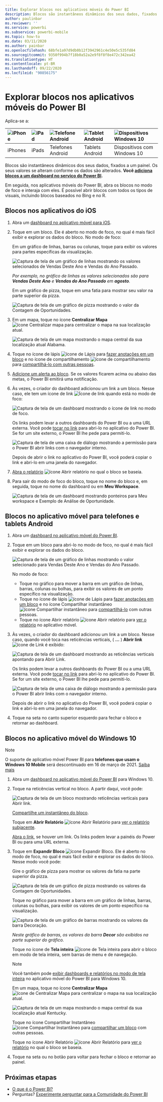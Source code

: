 ```yaml
---
title: Explorar blocos nos aplicativos móveis do Power BI
description: Blocos são instantâneos dinâmicos dos seus dados, fixados a um painel. Saiba mais sobre como interagir com blocos nos aplicativos móveis do Power BI.
author: paulinbar
ms.reviewer: ''
ms.service: powerbi
ms.subservice: powerbi-mobile
ms.topic: how-to
ms.date: 03/11/2020
ms.author: painbar
ms.openlocfilehash: 68bfe1a97d9db0b12f3942961c4e50e5c535fd84
ms.sourcegitcommit: 9350f994b7f18b0a52a2e9f8f8f8e472c342ea42
ms.translationtype: HT
ms.contentlocale: pt-BR
ms.lasthandoff: 09/22/2020
ms.locfileid: "90856175"
---
```

# <a name="explore-tiles-in-the-power-bi-mobile-apps"></a>Explorar blocos nos aplicativos móveis do Power BI
Aplica-se a:

| ![iPhone](./media/mobile-tiles-in-the-mobile-apps/iphone-logo-50-px.png) | ![iPad](./media/mobile-tiles-in-the-mobile-apps/ipad-logo-50-px.png) | ![Telefone Android](./media/mobile-tiles-in-the-mobile-apps/android-phone-logo-50-px.png) | ![Tablet Android](./media/mobile-tiles-in-the-mobile-apps/android-tablet-logo-50-px.png) | ![Dispositivos Windows 10](./media/mobile-tiles-in-the-mobile-apps/win-10-logo-50-px.png) |
|:--- |:--- |:--- |:--- |:--- |
| iPhones |iPads |Telefones Android |Tablets Android |Dispositivos com Windows 10 |

Blocos são instantâneos dinâmicos dos seus dados, fixados a um painel. Os seus valores se alteram conforme os dados são alterados. **Você [adiciona blocos a um dashboard no serviço do Power BI](../end-user-tiles.md).** 

Em seguida, nos aplicativos móveis do Power BI, abra os blocos no modo de foco e interaja com eles. É possível abrir blocos com todos os tipos de visuais, incluindo blocos baseados no Bing e no R.

## <a name="tiles-in-the-ios-apps"></a>Blocos nos aplicativos do iOS

1. Abra um [dashboard no aplicativo móvel para iOS](mobile-apps-view-dashboard.md).
2. Toque em um bloco. Ele é aberto no modo de foco, no qual é mais fácil exibir e explorar os dados do bloco. No modo de foco:
   
   Em um gráfico de linhas, barras ou colunas, toque para exibir os valores para partes específicas da visualização.
   
    ![Captura de tela de um gráfico de linhas mostrando os valores selecionados de Vendas Deste Ano e Vendas do Ano Passado.](media/mobile-tiles-in-the-mobile-apps/power-bi-iphone-line-tile-values.png)
   
   *Por exemplo, no gráfico de linhas os valores selecionados são para **Vendas Deste Ano** e **Vendas do Ano Passado** em **agosto**.*  
   
   Em um gráfico de pizza, toque em uma fatia para mostrar seu valor na parte superior da pizza.  
   
   ![Captura de tela de um gráfico de pizza mostrando o valor da Contagem de Oportunidades.](media/mobile-tiles-in-the-mobile-apps/power-bi-ipad-tile-pie.png)
3. Em um mapa, toque no ícone **Centralizar Mapa** ![ícone Centralizar mapa](media/mobile-tiles-in-the-mobile-apps/power-bi-center-map-icon.png) para centralizar o mapa na sua localização atual.

   ![Captura de tela de um mapa mostrando o mapa central da sua localização atual Alabama.](media/mobile-tiles-in-the-mobile-apps/power-bi-ipad-center-map.png)

4. Toque no ícone de lápis ![ícone de Lápis](./media/mobile-tiles-in-the-mobile-apps/power-bi-iphone-annotate-icon.png) para [fazer anotações em um bloco](mobile-annotate-and-share-a-tile-from-the-mobile-apps.md#annotate-and-share-the-tile-report-or-visual) e no ícone de compartilhamento ![ícone de compartilhamento](./media/mobile-tiles-in-the-mobile-apps/power-bi-iphone-share-icon.png) para [compartilhá-lo com outras pessoas](mobile-annotate-and-share-a-tile-from-the-mobile-apps.md#annotate-and-share-the-tile-report-or-visual).

5. [Adicione um alerta ao bloco](mobile-set-data-alerts-in-the-mobile-apps.md). Se os valores ficarem acima ou abaixo das metas, o Power BI emitirá uma notificação.

6. Às vezes, o criador do dashboard adicionou um link a um bloco. Nesse caso, ele tem um ícone de link ![Ícone de link](media/mobile-tiles-in-the-mobile-apps/power-bi-iphone-link-icon.png) quando está no modo de foco:
   
    ![Captura de tela de um dashboard mostrando o ícone de link no modo de foco.](media/mobile-tiles-in-the-mobile-apps/power-bi-iphone-tile-link.png)
   
    Os links podem levar a outros dashboards do Power BI ou a uma URL externa. Você pode [tocar no link](../../create-reports/service-dashboard-edit-tile.md#hyperlink) para abri-lo no aplicativo do Power BI. Se for um site externo, o Power BI lhe pede para permiti-lo.
   
    ![Captura de tela de uma caixa de diálogo mostrando a permissão para o Power BI abrir links com o navegador interno.](media/mobile-tiles-in-the-mobile-apps/pbi_andr_openlinkmessage.png)
   
    Depois de abrir o link no aplicativo do Power BI, você poderá copiar o link e abri-lo em uma janela do navegador.
7. [Abra o relatório](mobile-reports-in-the-mobile-apps.md) ![ícone Abrir relatório](././media/mobile-tiles-in-the-mobile-apps/power-bi-ipad-open-report-icon.png) no qual o bloco se baseia.
8. Para sair do modo de foco do bloco, toque no nome do bloco e, em seguida, toque no nome do dashboard ou em **Meu Workspace**.
   
    ![Captura de tela de um dashboard mostrando ponteiros para Meu workspace e Exemplo de Análise de Oportunidade.](media/mobile-tiles-in-the-mobile-apps/power-bi-ipad-tile-breadcrumb.png)

## <a name="tiles-in-the-mobile-app-for-android-phones-and-tablets"></a>Blocos no aplicativo móvel para telefones e tablets Android
1. Abra um [dashboard no aplicativo móvel do Power BI](mobile-apps-view-dashboard.md).
2. Toque em um bloco para abri-lo no modo de foco, no qual é mais fácil exibir e explorar os dados do bloco.
   
   ![Captura de tela de um gráfico de linhas mostrando o valor selecionado para Vendas Deste Ano e Vendas do Ano Passado.](media/mobile-tiles-in-the-mobile-apps/power-bi-android-tablet-tile.png)
   
    No modo de foco:
   
   * Toque no gráfico para mover a barra em um gráfico de linhas, barras, colunas ou bolhas, para exibir os valores de um ponto específico na visualização.  
   * Toque no ícone de lápis ![ícone de Lápis](./media/mobile-tiles-in-the-mobile-apps/power-bi-iphone-annotate-icon.png) para [fazer anotações em um bloco](mobile-annotate-and-share-a-tile-from-the-mobile-apps.md#annotate-and-share-the-tile-report-or-visual) e no ícone Compartilhar instantâneo ![ícone Compartilhar instantâneo](./media/mobile-tiles-in-the-mobile-apps/pbi_andr_sharesnapicon.png) para [compartilhá-lo](mobile-annotate-and-share-a-tile-from-the-mobile-apps.md#annotate-and-share-the-tile-report-or-visual) com outras pessoas.
   * Toque no ícone Abrir relatório ![ícone Abrir relatório](./media/mobile-tiles-in-the-mobile-apps/power-bi-android-tablet-open-report-icon.png) para [ver o relatório](mobile-reports-in-the-mobile-apps.md) no aplicativo móvel.
3. Às vezes, o criador do dashboard adicionou um link a um bloco. Nesse caso, quando você toca nas reticências verticais, ( **…** ) **Abrir link** ![ícone de Link](media/mobile-tiles-in-the-mobile-apps/power-bi-iphone-link-icon.png) é exibido:
   
    ![Captura de tela de um dashboard mostrando as reticências verticais apontando para Abrir Link.](media/mobile-tiles-in-the-mobile-apps/power-bi-android-tile-link.png)
   
    Os links podem levar a outros dashboards do Power BI ou a uma URL externa. Você pode [tocar no link](../../create-reports/service-dashboard-edit-tile.md#hyperlink) para abri-lo no aplicativo do Power BI. Se for um site externo, o Power BI lhe pede para permiti-lo.
   
    ![Captura de tela de uma caixa de diálogo mostrando a permissão para o Power BI abrir links com o navegador interno.](media/mobile-tiles-in-the-mobile-apps/pbi_andr_openlinkmessage.png)
   
    Depois de abrir o link no aplicativo do Power BI, você poderá copiar o link e abri-lo em uma janela do navegador.
4. Toque na seta no canto superior esquerdo para fechar o bloco e retornar ao dashboard.

## <a name="tiles-in-the-windows-10-mobile-app"></a>Blocos no aplicativo móvel do Windows 10

>[!NOTE]
>O suporte de aplicativo móvel Power BI para **telefones que usam o Windows 10 Mobile** será descontinuado em 16 de março de 2021. [Saiba mais](/legal/powerbi/powerbi-mobile/power-bi-mobile-app-end-of-support-for-windows-phones)

1. Abra um [dashboard no aplicativo móvel do Power BI](mobile-apps-view-dashboard.md) para Windows 10.
2. Toque na reticências vertical no bloco. A partir daqui, você pode: 
   
    ![Captura de tela de um bloco mostrando reticências verticais para Abrir link.](media/mobile-tiles-in-the-mobile-apps/pbi_win10tileellpslink.png)
   
    [Compartilhe um instantâneo do bloco](mobile-windows-10-phone-app-get-started.md).
   
    Toque em **Abrir Relatório** ![ícone Abrir Relatório](././media/mobile-tiles-in-the-mobile-apps/power-bi-ipad-open-report-icon.png) para [ver o relatório subjacente](mobile-reports-in-the-mobile-apps.md).
   
    [Abra o link](../../create-reports/service-dashboard-edit-tile.md#hyperlink), se houver um link. Os links podem levar a painéis do Power BI ou para uma URL externa.
3. Toque em **Expandir Bloco** ![ícone Expandir Bloco](media/mobile-tiles-in-the-mobile-apps/power-bi-windows-10-focus-mode-icon.png). Ele é aberto no modo de foco, no qual é mais fácil exibir e explorar os dados do bloco. Nesse modo você pode:
   
   Gire o gráfico de pizza para mostrar os valores da fatia na parte superior da pizza.  
   
   ![Captura de tela de um gráfico de pizza mostrando os valores da Contagem de Oportunidades.](media/mobile-tiles-in-the-mobile-apps/power-bi-windows-10-pie-focus-mode.png)
   
   Toque no gráfico para mover a barra em um gráfico de linhas, barras, colunas ou bolhas, para exibir os valores de um ponto específico na visualização.  
   
   ![Captura de tela de um gráfico de barras mostrando os valores da barra Decoração.](media/mobile-tiles-in-the-mobile-apps/pbi_win10ph_bartile0316.png)
   
   *Neste gráfico de barras, os valores da barra **Decor** são exibidos na parte superior do gráfico.*
   
   Toque no ícone de **Tela inteira** ![ícone de Tela inteira](media/mobile-tiles-in-the-mobile-apps/power-bi-full-screen-icon.png) para abrir o bloco em modo de tela inteira, sem barras de menu e de navegação.
   
   > [!NOTE]
   > Você também pode [exibir dashboards e relatórios no modo de tela inteira](mobile-windows-10-app-presentation-mode.md) no aplicativo móvel do Power BI para Windows 10.
   > 
   > 
   
   Em um mapa, toque no ícone **Centralizar Mapa** ![ícone de Centralizar Mapa](media/mobile-tiles-in-the-mobile-apps/power-bi-center-map-icon.png) para centralizar o mapa na sua localização atual.
   
   ![Captura de tela de um mapa mostrando o mapa central da sua localização atual Kentucky.](media/mobile-tiles-in-the-mobile-apps/power-bi-windows-10-center-map.png)
   
   Toque no ícone Compartilhar Instantâneo ![ícone Compartilhar Instantâneo](./media/mobile-tiles-in-the-mobile-apps/pbi_win10ph_shareicon.png) para [compartilhar um bloco](mobile-windows-10-phone-app-get-started.md) com outras pessoas.   
   
   Toque no ícone Abrir Relatório ![ícone Abrir Relatório](././media/mobile-tiles-in-the-mobile-apps/power-bi-ipad-open-report-icon.png) para [ver o relatório](mobile-reports-in-the-mobile-apps.md) no qual o bloco se baseia. 
4. Toque na seta ou no botão para voltar para fechar o bloco e retornar ao painel.

## <a name="next-steps"></a>Próximas etapas
* [O que é o Power BI?](../../fundamentals/power-bi-overview.md)
* Perguntas? [Experimente perguntar para a Comunidade do Power BI](https://community.powerbi.com/)